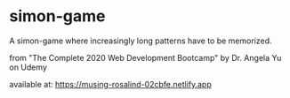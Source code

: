 # simon-game
A simon-game where increasingly long patterns have to be memorized.

from "The Complete 2020 Web Development Bootcamp" by Dr. Angela Yu on Udemy

available at: https://musing-rosalind-02cbfe.netlify.app
